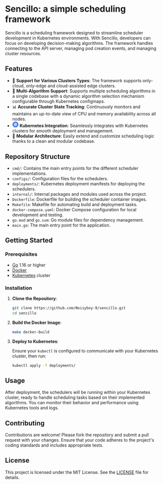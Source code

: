 # Sencillo: a simple scheduling framework
Sencillo is a scheduling framework designed to streamline scheduler development in Kubernetes environments. With Sencillo, developers can focus on developing decision-making algorithms. The framework handles connecting to the API server, managing pod creation events, and managing cluster resources. 

## Features
- 🚀 **Support for Various Clusters Types**: The framework supports only-cloud, only-edge and cloud-assisted edge 
  clusters.
- 🔀 **Multi-Algorithm Support**: Supports multiple scheduling algorithms in a single codebase with a dynamic 
  algorithm selection mechanism configurable through Kubernetes configmaps.
- 📊 **Accurate Cluster State Tracking**: Continuously monitors and maintains an up-to-date view of CPU and memory availability across all nodes.
- <img src="https://raw.githubusercontent.com/kubernetes/kubernetes/master/logo/logo.png" alt="Kubernetes" width="20"/> **Kubernetes Integration**: Seamlessly integrates with Kubernetes clusters for smooth deployment and management.
- 🧩 **Modular Architecture**: Easily extend and customize scheduling logic thanks to a clean and modular codebase.

## Repository Structure

- `cmd/`: Contains the main entry points for the different scheduler implementations.
- `configs/`: Configuration files for the schedulers.
- `deployments/`: Kubernetes deployment manifests for deploying the schedulers.
- `internal/`: Internal packages and modules used across the project.
- `Dockerfile`: Dockerfile for building the scheduler container images.
- `Makefile`: Makefile for automating build and deployment tasks.
- `docker-compose.yaml`: Docker Compose configuration for local development and testing.
- `go.mod` and `go.sum`: Go module files for dependency management.
- `main.go`: The main entry point for the application.

## Getting Started

### Prerequisites

- [Go](https://golang.org/dl/) 1.16 or higher
- [Docker](https://www.docker.com/get-started)
- [Kubernetes](https://kubernetes.io/docs/setup/) cluster

### Installation

1. **Clone the Repository**:

   ```bash
   git clone https://github.com/Noisyboy-9/sencillo.git
   cd sencillo
   ```

2. **Build the Docker Image**:

   ```bash
   make docker-build
   ```

3. **Deploy to Kubernetes**:

   Ensure your `kubectl` is configured to communicate with your Kubernetes cluster, then run:

   ```bash
   kubectl apply -f deployments/
   ```

## Usage

After deployment, the schedulers will be running within your Kubernetes cluster, ready to handle scheduling tasks based on their implemented algorithms. You can monitor their behavior and performance using Kubernetes tools and logs.

## Contributing

Contributions are welcome! Please fork the repository and submit a pull request with your changes. Ensure that your code adheres to the project's coding standards and includes appropriate tests.

## License

This project is licensed under the MIT License. See the [LICENSE](LICENSE) file for details.

